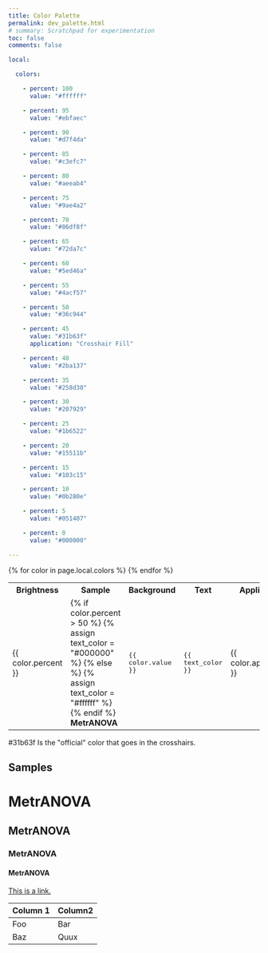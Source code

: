 ```yaml
---
title: Color Palette
permalink: dev_palette.html
# summary: Scratchpad for experimentation
toc: false
comments: false

local:

  colors:

    - percent: 100
      value: "#ffffff"

    - percent: 95
      value: "#ebfaec"

    - percent: 90
      value: "#d7f4da"

    - percent: 85
      value: "#c3efc7"

    - percent: 80
      value: "#aeeab4"

    - percent: 75
      value: "#9ae4a2"

    - percent: 70
      value: "#86df8f"

    - percent: 65
      value: "#72da7c"

    - percent: 60
      value: "#5ed46a"

    - percent: 55
      value: "#4acf57"

    - percent: 50
      value: "#36c944"

    - percent: 45
      value: "#31b63f"
      application: "Crosshair Fill"

    - percent: 40
      value: "#2ba137"

    - percent: 35
      value: "#258d30"

    - percent: 30
      value: "#207929"

    - percent: 25
      value: "#1b6522"

    - percent: 20
      value: "#15511b"

    - percent: 15
      value: "#103c15"

    - percent: 10
      value: "#0b280e"

    - percent: 5
      value: "#051407"

    - percent: 0
      value: "#000000"

---
```


<table>
<tr>
  <th>Brightness</th>
  <th>Sample</th>
  <th>Background</th>
  <th>Text</th>
  <th>Application</th>
</tr>
{% for color in page.local.colors %}
<tr>
  <td>{{ color.percent }}</td>
  <td style="background: {{ color.value }};">
    {% if color.percent > 50 %}
      {% assign text_color = "#000000" %}
    {% else %}
      {% assign text_color = "#ffffff" %}
    {% endif %}
    <div style="color: {{ text_color }};"><b>MetrANOVA</b></div>
  </td>
  <td><tt>{{ color.value }}</tt></td>
  <td><tt>{{ text_color }}</tt></td>
  <td>{{ color.application }}</td>
</tr>
{% endfor %}
</table>

#31b63f Is the "official" color that goes in the crosshairs.

## Samples

<h1>MetrANOVA</h1>
<h2>MetrANOVA</h2>
<h3>MetrANOVA</h3>
<h4>MetrANOVA</h4>

[This is a link.]()

| Column 1 | Column2 |
|----------|---------|
| Foo | Bar |
| Baz | Quux |
